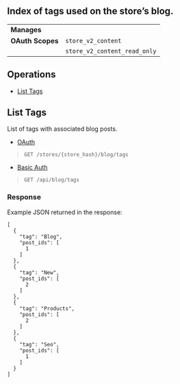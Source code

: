 ## Index of tags used on the store’s blog.
|||
|---|---|
| **Manages** |
| **OAuth Scopes** | `store_v2_content`|
||`store_v2_content_read_only`|

</div>

</div>

## Operations

*   [List Tags](#list-tags)

## List Tags

List of tags with associated blog posts.

*   [OAuth](#list-tags-oauth)
>`GET /stores/{store_hash}/blog/tags`</div>
*   [Basic Auth](#list-tags-basic)
>`GET /api/blog/tags`</div>

</div>

### Response

Example JSON returned in the response:
```
[
  {
    "tag": "Blog",
    "post_ids": [
      1
    ]
  },
  {
    "tag": "New",
    "post_ids": [
      2
    ]
  },
  {
    "tag": "Products",
    "post_ids": [
      2
    ]
  },
  {
    "tag": "Seo",
    "post_ids": [
      1
    ]
  }
]
```
